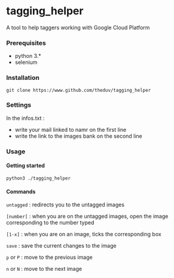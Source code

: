 # tagging_helper
A tool to help taggers working with Google Cloud Platform

### Prerequisites

- python 3.*
- selenium

### Installation

`git clone https://www.github.com/theduv/tagging_helper`

### Settings

In the infos.txt :
- write your mail linked to namr on the first line
- write the link to the images bank on the second line

### Usage

#### Getting started

`python3 ./tagging_helper`

#### Commands

`untagged` : redirects you to the untagged images

`[number]` : when you are on the untagged images, open the image corresponding to the number typed

`[1-x]` : when you are on an image, ticks the corresponding box

`save` : save the current changes to the image

`p` or `P` : move to the previous image

`n` or `N` : move to the next image
